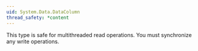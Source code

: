 ```yaml
---
uid: System.Data.DataColumn
thread_safety: *content
---
```


This type is safe for multithreaded read operations. You must synchronize any write operations.


